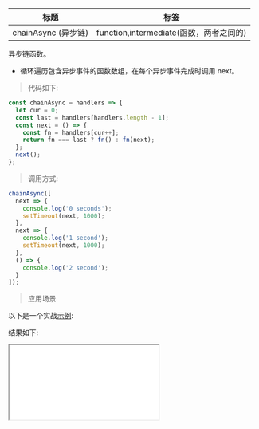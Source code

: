 | 标题                | 标签                                    |
| ------------------- | --------------------------------------- |
| chainAsync (异步链) | function,intermediate(函数，两者之间的) |

异步链函数。

- 循环遍历包含异步事件的函数数组，在每个异步事件完成时调用 next。

> 代码如下:

```js
const chainAsync = handlers => {
  let cur = 0;
  const last = handlers[handlers.length - 1];
  const next = () => {
    const fn = handlers[cur++];
    return fn === last ? fn() : fn(next);
  };
  next();
};
```

> 调用方式:

```js
chainAsync([
  next => {
    console.log('0 seconds');
    setTimeout(next, 1000);
  },
  next => {
    console.log('1 second');
    setTimeout(next, 1000);
  },
  () => {
    console.log('2 second');
  }
]);
```

> 应用场景

以下是一个实战<a href="codes/javascript/html/chain-async.html" target="_blank" rel="noopener noreferrer">示例</a>:

<div class="code-editor" data-url="codes/javascript/html/chain-async.html" data-language="html"></div>

结果如下:

<iframe src="codes/javascript/html/chain-async.html"></iframe>
